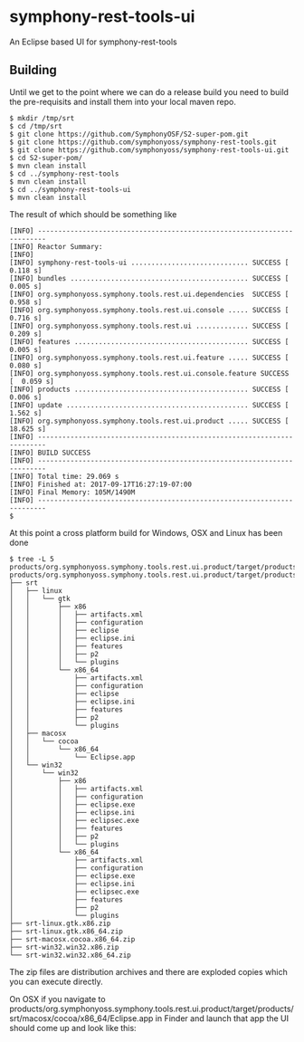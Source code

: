 # symphony-rest-tools-ui
An Eclipse based UI for symphony-rest-tools
## Building
Until we get to the point where we can do a release build you need to build the pre-requisits and install them into your local maven repo.

```
$ mkdir /tmp/srt
$ cd /tmp/srt
$ git clone https://github.com/SymphonyOSF/S2-super-pom.git
$ git clone https://github.com/symphonyoss/symphony-rest-tools.git
$ git clone https://github.com/symphonyoss/symphony-rest-tools-ui.git
$ cd S2-super-pom/
$ mvn clean install
$ cd ../symphony-rest-tools
$ mvn clean install
$ cd ../symphony-rest-tools-ui
$ mvn clean install
```

The result of which should be something like

```
[INFO] ------------------------------------------------------------------------
[INFO] Reactor Summary:
[INFO] 
[INFO] symphony-rest-tools-ui ............................. SUCCESS [  0.118 s]
[INFO] bundles ............................................ SUCCESS [  0.005 s]
[INFO] org.symphonyoss.symphony.tools.rest.ui.dependencies  SUCCESS [  0.958 s]
[INFO] org.symphonyoss.symphony.tools.rest.ui.console ..... SUCCESS [  0.716 s]
[INFO] org.symphonyoss.symphony.tools.rest.ui ............. SUCCESS [  0.209 s]
[INFO] features ........................................... SUCCESS [  0.005 s]
[INFO] org.symphonyoss.symphony.tools.rest.ui.feature ..... SUCCESS [  0.080 s]
[INFO] org.symphonyoss.symphony.tools.rest.ui.console.feature SUCCESS [  0.059 s]
[INFO] products ........................................... SUCCESS [  0.006 s]
[INFO] update ............................................. SUCCESS [  1.562 s]
[INFO] org.symphonyoss.symphony.tools.rest.ui.product ..... SUCCESS [ 18.625 s]
[INFO] ------------------------------------------------------------------------
[INFO] BUILD SUCCESS
[INFO] ------------------------------------------------------------------------
[INFO] Total time: 29.069 s
[INFO] Finished at: 2017-09-17T16:27:19-07:00
[INFO] Final Memory: 105M/1490M
[INFO] ------------------------------------------------------------------------
$ 
```

At this point a cross platform build for Windows, OSX and Linux has been done

```
$ tree -L 5 products/org.symphonyoss.symphony.tools.rest.ui.product/target/products
products/org.symphonyoss.symphony.tools.rest.ui.product/target/products
├── srt
│   ├── linux
│   │   └── gtk
│   │       ├── x86
│   │       │   ├── artifacts.xml
│   │       │   ├── configuration
│   │       │   ├── eclipse
│   │       │   ├── eclipse.ini
│   │       │   ├── features
│   │       │   ├── p2
│   │       │   └── plugins
│   │       └── x86_64
│   │           ├── artifacts.xml
│   │           ├── configuration
│   │           ├── eclipse
│   │           ├── eclipse.ini
│   │           ├── features
│   │           ├── p2
│   │           └── plugins
│   ├── macosx
│   │   └── cocoa
│   │       └── x86_64
│   │           └── Eclipse.app
│   └── win32
│       └── win32
│           ├── x86
│           │   ├── artifacts.xml
│           │   ├── configuration
│           │   ├── eclipse.exe
│           │   ├── eclipse.ini
│           │   ├── eclipsec.exe
│           │   ├── features
│           │   ├── p2
│           │   └── plugins
│           └── x86_64
│               ├── artifacts.xml
│               ├── configuration
│               ├── eclipse.exe
│               ├── eclipse.ini
│               ├── eclipsec.exe
│               ├── features
│               ├── p2
│               └── plugins
├── srt-linux.gtk.x86.zip
├── srt-linux.gtk.x86_64.zip
├── srt-macosx.cocoa.x86_64.zip
├── srt-win32.win32.x86.zip
└── srt-win32.win32.x86_64.zip
```
The zip files are distribution archives and there are exploded copies which you can execute directly.

On OSX if you navigate to products/org.symphonyoss.symphony.tools.rest.ui.product/target/products/srt/macosx/cocoa/x86_64/Eclipse.app in Finder and launch that app the UI should come up and look like this:

